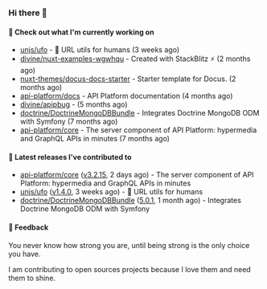 ### Hi there 👋

#### 👷 Check out what I'm currently working on

- [unjs/ufo](https://github.com/unjs/ufo) - 🔗 URL utils for humans (3 weeks ago)
- [divine/nuxt-examples-wgwhqu](https://github.com/divine/nuxt-examples-wgwhqu) - Created with StackBlitz ⚡️ (2 months ago)
- [nuxt-themes/docus-docs-starter](https://github.com/nuxt-themes/docus-docs-starter) - Starter template for Docus. (2 months ago)
- [api-platform/docs](https://github.com/api-platform/docs) - API Platform documentation (4 months ago)
- [divine/apipbug](https://github.com/divine/apipbug) -  (5 months ago)
- [doctrine/DoctrineMongoDBBundle](https://github.com/doctrine/DoctrineMongoDBBundle) - Integrates Doctrine MongoDB ODM with Symfony (7 months ago)
- [api-platform/core](https://github.com/api-platform/core) - The server component of API Platform: hypermedia and GraphQL APIs in minutes (7 months ago)

#### 🔭 Latest releases I've contributed to

- [api-platform/core](https://github.com/api-platform/core) ([v3.2.15](https://github.com/api-platform/core/releases/tag/v3.2.15), 2 days ago) - The server component of API Platform: hypermedia and GraphQL APIs in minutes
- [unjs/ufo](https://github.com/unjs/ufo) ([v1.4.0](https://github.com/unjs/ufo/releases/tag/v1.4.0), 3 weeks ago) - 🔗 URL utils for humans
- [doctrine/DoctrineMongoDBBundle](https://github.com/doctrine/DoctrineMongoDBBundle) ([5.0.1](https://github.com/doctrine/DoctrineMongoDBBundle/releases/tag/5.0.1), 1 month ago) - Integrates Doctrine MongoDB ODM with Symfony

#### 💬 Feedback
You never know how strong you are, until being strong is the only choice you have.

I am contributing to open sources projects because I love them and need them to shine.

